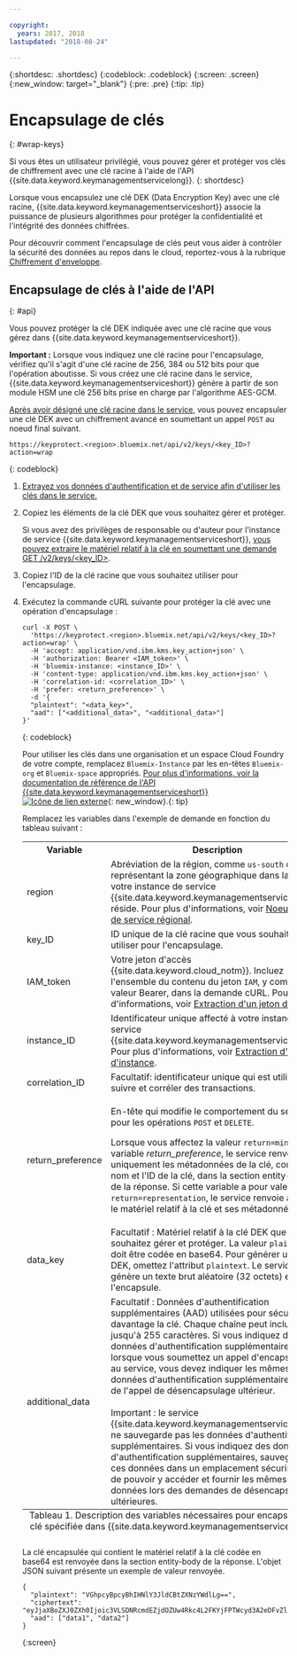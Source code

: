 ```yaml
---

copyright:
  years: 2017, 2018
lastupdated: "2018-08-24"

---
```


{:shortdesc: .shortdesc}
{:codeblock: .codeblock}
{:screen: .screen}
{:new_window: target="_blank"}
{:pre: .pre}
{:tip: .tip}

# Encapsulage de clés
{: #wrap-keys}

Si vous êtes un utilisateur privilégié, vous pouvez gérer et protéger vos clés de chiffrement avec une clé racine à l'aide de l'API {{site.data.keyword.keymanagementservicelong}}.
{: shortdesc}

Lorsque vous encapsulez une clé DEK (Data Encryption Key) avec une clé racine, {{site.data.keyword.keymanagementserviceshort}} associe la puissance de plusieurs algorithmes pour protéger la confidentialité et l'intégrité des données chiffrées.  

Pour découvrir comment l'encapsulage de clés peut vous aider à contrôler la sécurité des données au repos dans le cloud, reportez-vous à la rubrique [Chiffrement d'enveloppe](/docs/services/key-protect/concepts/envelope-encryption.html).

## Encapsulage de clés à l'aide de l'API
{: #api}

Vous pouvez protéger la clé DEK indiquée avec une clé racine que vous gérez dans {{site.data.keyword.keymanagementserviceshort}}.

**Important :** Lorsque vous indiquez une clé racine pour l'encapsulage, vérifiez qu'il s'agit d'une clé racine de 256, 384 ou 512 bits pour que l'opération aboutisse. Si vous créez une clé racine dans le service, {{site.data.keyword.keymanagementserviceshort}} génère à partir de son module HSM une clé 256 bits prise en charge par l'algorithme AES-GCM.

[Après avoir désigné une clé racine dans le service](/docs/services/key-protect/create-root-keys.html), vous pouvez encapsuler une clé DEK avec un chiffrement avancé en soumettant un appel `POST` au noeud final suivant.

```
https://keyprotect.<region>.bluemix.net/api/v2/keys/<key_ID>?action=wrap
```
{: codeblock}

1. [Extrayez vos données d'authentification et de service afin d'utiliser les clés dans le service.](/docs/services/key-protect/access-api.html)

2. Copiez les éléments de la clé DEK que vous souhaitez gérer et protéger.

    Si vous avez des privilèges de responsable ou d'auteur pour l'instance de service {{site.data.keyword.keymanagementserviceshort}}, [vous pouvez extraire
le matériel relatif à la clé en soumettant une demande GET /v2/keys/<key_ID>](/docs/services/key-protect/view-keys.html#api).

3. Copiez l'ID de la clé racine que vous souhaitez utiliser pour l'encapsulage.

4. Exécutez la commande cURL suivante pour protéger la clé avec une opération d'encapsulage :

    ```cURL
    curl -X POST \
      'https://keyprotect.<region>.bluemix.net/api/v2/keys/<key_ID>?action=wrap' \
      -H 'accept: application/vnd.ibm.kms.key_action+json' \
      -H 'authorization: Bearer <IAM_token>' \
      -H 'bluemix-instance: <instance_ID>' \
      -H 'content-type: application/vnd.ibm.kms.key_action+json' \
      -H 'correlation-id: <correlation_ID>' \
      -H 'prefer: <return_preference>' \
      -d '{
      "plaintext": "<data_key>",
      "aad": ["<additional_data>", "<additional_data>"]
    }'
    ```
    {: codeblock}

    Pour utiliser les clés dans une organisation et un espace Cloud Foundry de votre compte, remplacez `Bluemix-Instance` par les en-têtes `Bluemix-org` et `Bluemix-space` appropriés. [Pour plus d'informations, voir la documentation de référence de l'API {{site.data.keyword.keymanagementserviceshort}} ![Icône de lien externe](../../icons/launch-glyph.svg "Icône de lien externe")](https://console.bluemix.net/apidocs/kms){: new_window}.{: tip}

    Remplacez les variables dans l'exemple de demande en fonction du tableau suivant :

    <table>
      <tr>
        <th>Variable</th>
        <th>Description</th>
      </tr>
      <tr>
        <td><varname>region</varname></td>
        <td>Abréviation de la région, comme <code>us-south</code> ou <code>eu-gb</code>, représentant la zone géographique dans laquelle votre instance de service {{site.data.keyword.keymanagementserviceshort}} réside. Pour plus d'informations, voir <a href="/docs/services/key-protect/regions.html#endpoints">Noeud final de service régional</a>.</td>
      </tr>
      <tr>
        <td><varname>key_ID</varname></td>
        <td>ID unique de la clé racine que vous souhaitez utiliser pour l'encapsulage.</td>
      </tr>
      <tr>
        <td><varname>IAM_token</varname></td>
        <td>Votre jeton d'accès {{site.data.keyword.cloud_notm}}. Incluez l'ensemble du contenu du jeton <code>IAM</code>, y compris la valeur Bearer, dans la demande cURL. Pour plus d'informations, voir <a href="/docs/services/key-protect/access-api.html#retrieve-token">Extraction d'un jeton d'accès</a>.</td>
      </tr>
      <tr>
        <td><varname>instance_ID</varname></td>
        <td>Identificateur unique affecté à votre instance de service {{site.data.keyword.keymanagementserviceshort}}. Pour plus d'informations, voir <a href="/docs/services/key-protect/access-api.html#retrieve-instance-ID">Extraction d'un ID d'instance</a>.</td>
      </tr>
      <tr>
        <td><varname>correlation_ID</varname></td>
        <td>Facultatif: identificateur unique qui est utilisé pour suivre et corréler des transactions.</td>
      </tr>
      <tr>
        <td><varname>return_preference</varname></td>
        <td><p>En-tête qui modifie le comportement du serveur pour les opérations <code>POST</code> et <code>DELETE</code>.</p><p>Lorsque vous affectez la valeur <code>return=minimal</code> à la variable <em>return_preference</em>, le service renvoie uniquement les métadonnées de la clé, comme le nom et l'ID de la clé, dans la section entity-body de la réponse. Si cette variable a pour valeur <code>return=representation</code>, le service renvoie à la fois le matériel relatif à la clé et ses métadonnées.</p></td>
      </tr>
      <tr>
        <td><varname>data_key</varname></td>
        <td>Facultatif : Matériel relatif à la clé DEK que vous souhaitez gérer et protéger. La valeur <code>plaintext</code> doit être codée en base64. Pour générer une clé DEK, omettez l'attribut <code>plaintext</code>. Le service génère un texte brut aléatoire (32 octets) et l'encapsule.</td>
      </tr>
      <tr>
        <td><varname>additional_data</varname></td>
        <td>Facultatif : Données d'authentification supplémentaires (AAD) utilisées pour sécuriser davantage la clé. Chaque chaîne peut inclure jusqu'à 255 caractères. Si vous indiquez des données d'authentification supplémentaires lorsque vous soumettez un appel d'encapsulage au service, vous devez indiquer les mêmes données d'authentification supplémentaires lors de l'appel de désencapsulage ultérieur.<br></br>Important : le service {{site.data.keyword.keymanagementserviceshort}} ne sauvegarde pas les données d'authentification supplémentaires. Si vous indiquez des données d'authentification supplémentaires, sauvegardez ces données dans un emplacement sécurisé afin de pouvoir y accéder et fournir les mêmes données lors des demandes de désencapsulage ultérieures.</td>
      </tr>
      <caption style="caption-side:bottom;">Tableau 1. Description des variables nécessaires pour encapsuler une clé spécifiée dans {{site.data.keyword.keymanagementserviceshort}}.</caption>
    </table>

    La clé encapsulée qui contient le matériel relatif à la clé codée en base64 est renvoyée dans la section entity-body de la réponse. L'objet JSON suivant présente un exemple de valeur renvoyée.

    ```
    {
      "plaintext": "VGhpcyBpcyBhIHNlY3JldCBtZXNzYWdlLg==",
      "ciphertext": "eyJjaXBoZXJ0ZXh0Ijoic3VLSDNRcmdEZjdOZUw4Rkc4L2FKYjFPTWcyd3A2eDFvZlA4MEc0Z1B2RmNrV2g3cUlidHphYXU0eHpKWWoxZyIsImhhc2giOiJiMmUyODdkZDBhZTAwZGZlY2Q3OGJmMDUxYmNmZGEyNWJkNGUzMjBkYjBhN2FjNzVhMWYzZmNkMDZlMjAzZWYxNWM5MTY4N2JhODg2ZWRjZGE2YWVlMzFjYzk2MjNkNjA5YTRkZWNkN2E5Y2U3ZDc5ZTRhZGY1MWUyNWFhYWM5MjhhNzg3NmZjYjM2NDFjNTQzMTZjMjMwOGY2MThlZGM2OTE3MjAyYjA5YTdjMjA2YzkxNTBhOTk1NmUxYzcxMTZhYjZmNmQyYTQ4MzZiZTM0NTk0Y2IwNzJmY2RmYTk2ZSJ9"
      "aad": ["data1", "data2"]
    }
    ```
    {:screen}
    
